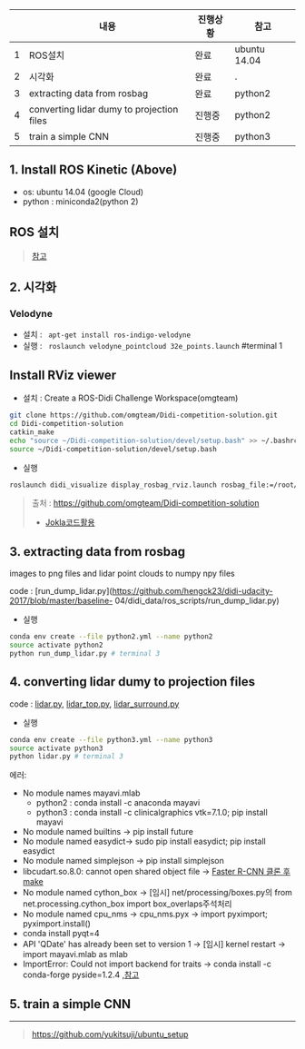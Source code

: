 ||내용|진행상황|참고|
|-|-|-|-|
|1|ROS설치|완료|ubuntu 14.04|
|2|시각화|완료|.|
|3|extracting data from rosbag|완료|python2|
|4|converting lidar dumy to projection files|진행중|python2|
|5|train a simple CNN|진행중|python3|

## 1. Install ROS Kinetic (Above)

- os: ubuntu 14.04 (google Cloud)
- python : miniconda2(python 2)

## ROS 설치 
> [참고](https://github.com/adioshun/Blog_Jekyll/blob/master/2017-05-18-ROS.md)

## 2. 시각화 
### Velodyne 
- 설치 : ` apt-get install ros-indigo-velodyne`
- 실행 : ` roslaunch velodyne_pointcloud 32e_points.launch` #terminal 1

## Install RViz viewer
- 설치 : Create a ROS-Didi Challenge Workspace(omgteam)

```bash
git clone https://github.com/omgteam/Didi-competition-solution.git
cd Didi-competition-solution
catkin_make
echo "source ~/Didi-competition-solution/devel/setup.bash" >> ~/.bashrc
source ~/Didi-competition-solution/devel/setup.bash
```
- 실행
```bash
roslaunch didi_visualize display_rosbag_rviz.launch rosbag_file:=/root/data/15.bag #terminal 2
```
> 출처 : https://github.com/omgteam/Didi-competition-solution
> - [Jokla코드활용](https://github.com/jokla/didi_challenge_ros)

## 3. extracting data from rosbag
images to png files and lidar point clouds to numpy npy files

code : [run_dump_lidar.py](https://github.com/hengck23/didi-udacity-2017/blob/master/baseline-
04/didi_data/ros_scripts/run_dump_lidar.py)

- 실행 
```bash 
conda env create --file python2.yml --name python2
source activate python2
python run_dump_lidar.py # terminal 3
```


## 4. converting lidar dumy to projection files

code : [lidar.py](https://github.com/hengck23/didi-udacity-2017/blob/master/baseline-04/didi_data/lidar.py),  [lidar_top.py](https://github.com/hengck23/didi-udacity-2017/blob/master/baseline-04/didi_data/lidar_top.py), [lidar_surround.py](https://github.com/hengck23/didi-udacity-2017/blob/master/baseline-04/didi_data/lidar_surround.py)

- 실행 
```bash 
conda env create --file python3.yml --name python3
source activate python3
python lidar.py # terminal 3
```


에러: 
- No module names mayavi.mlab
  - python2 : conda install -c anaconda mayavi 
  - python3 : conda install -c clinicalgraphics vtk=7.1.0; pip install mayavi 
- No module named builtins -> pip install future
- No module named easydict-> sudo pip install easydict; pip install easydict 
- No module named simplejson -> pip install simplejson
- libcudart.so.8.0: cannot open shared object file -> [Faster R-CNN 클론 후 make](https://github.com/smallcorgi/Faster-RCNN_TF#installation-sufficient-for-the-demo)
- No module named cython_box -> [임시] net/processing/boxes.py의 from net.processing.cython_box import box_overlaps주석처리 
- No module named cpu_nms -> cpu_nms.pyx -> import pyximport; pyximport.install()
- conda install pyqt=4
- API 'QDate' has already been set to version 1 -> [임시] kernel restart -> import mayavi.mlab as mlab
- ImportError: Could not import backend for traits -> conda install -c conda-forge pyside=1.2.4 ,[참고](https://github.com/enthought/mayavi/issues/483)

## 5. train a simple CNN


---
> https://github.com/yukitsuji/ubuntu_setup
